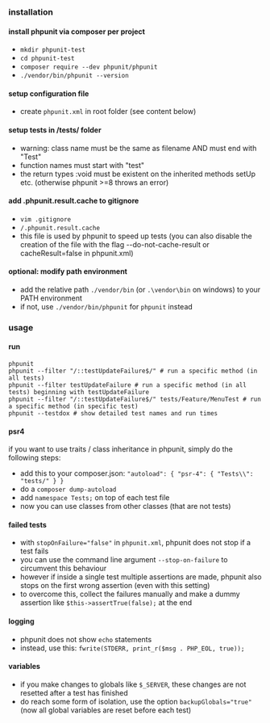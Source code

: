 ### installation

#### install phpunit via composer per project
- `mkdir phpunit-test`
- `cd phpunit-test`
- `composer require --dev phpunit/phpunit`
- `./vendor/bin/phpunit --version`

#### setup configuration file
- create `phpunit.xml` in root folder (see content below)

#### setup tests in /tests/ folder
- warning: class name must be the same as filename AND must end with "Test"
- function names must start with "test"
- the return types :void must be existent on the inherited methods setUp etc. (otherwise phpunit >=8 throws an error)

#### add .phpunit.result.cache to gitignore
- `vim .gitignore`
- `/.phpunit.result.cache`
- this file is used by phpunit to speed up tests (you can also disable the creation of the file with the flag --do-not-cache-result or cacheResult=false in phpunit.xml)

#### optional: modify path environment
- add the relative path ```./vendor/bin``` (or ```.\vendor\bin``` on windows) to your PATH environment  
- if not, use ```./vendor/bin/phpunit``` for ```phpunit``` instead

### usage

#### run
```
phpunit
phpunit --filter "/::testUpdateFailure$/" # run a specific method (in all tests)
phpunit --filter testUpdateFailure # run a specific method (in all tests) beginning with testUpdateFailure
phpunit --filter "/::testUpdateFailure$/" tests/Feature/MenuTest # run a specific method (in specific test)
phpunit --testdox # show detailed test names and run times
```

#### psr4
if you want to use traits / class inheritance in phpunit, simply do the following steps:
- add this to your composer.json: ```"autoload": { "psr-4": { "Tests\\": "tests/" } }```
- do a ```composer dump-autoload```
- add ```namespace Tests;``` on top of each test file
- now you can use classes from other classes (that are not tests)

#### failed tests

- with `stopOnFailure="false"` in `phpunit.xml`, phpunit does not stop if a test fails
- you can use the command line argument `--stop-on-failure` to circumvent this behaviour
- however if inside a single test multiple assertions are made, phpunit also stops on the first wrong assertion (even with this setting)
- to overcome this, collect the failures manually and make a dummy assertion like `$this->assertTrue(false);` at the end

#### logging

- phpunit does not show `echo` statements
- instead, use this: `fwrite(STDERR, print_r($msg . PHP_EOL, true));`

#### variables

- if you make changes to globals like ```$_SERVER```, these changes are not resetted after a test has finished
- do reach some form of isolation, use the option ```backupGlobals="true"``` (now all global variables are reset before each test)